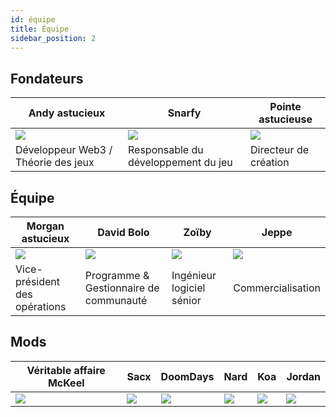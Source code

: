 ```yaml
---
id: équipe
title: Équipe
sidebar_position: 2
---
```


## Fondateurs

| Andy astucieux                      | Snarfy                              | Pointe astucieuse        |
| ----------------------------------- | ----------------------------------- | ------------------------ |
| ![](/img/NiftyAndy.png)             | ![](/img/snarfy.png)                | ![](/img/NiftySpike.png) |
| Développeur Web3 / Théorie des jeux | Responsable du développement du jeu | Directeur de création    |

## Équipe

| Morgan astucieux              | David Bolo                             | Zoïby                     | Jeppe               |
| ----------------------------- | -------------------------------------- | ------------------------- | ------------------- |
| ![](/img/NiftyMorgan.png)     | ![](/img/bolo.png)                     | ![](/img/zoiby.png)       | ![](/img/jeppe.png) |
| Vice-président des opérations | Programme & Gestionnaire de communauté | Ingénieur logiciel sénior | Commercialisation   |

## Mods

| Véritable affaire McKeel | Sacx               | DoomDays            | Nard               | Koa               | Jordan               |
| ------------------------ | ------------------ | ------------------- | ------------------ | ----------------- | -------------------- |
| ![](/img/realdealmc.png)   | ![](/img/sacx.png) | ![](/img/doomy.png) | ![](/img/nard.png) | ![](/img/koa.png) | ![](/img/jordan.png) |
